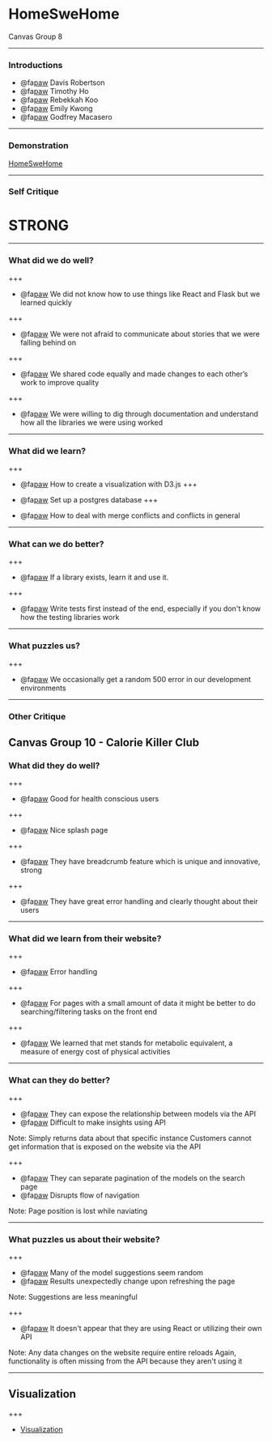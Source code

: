 # HomeSweHome

Canvas Group 8

---

### Introductions

- @fa[paw]() Davis Robertson
- @fa[paw]() Timothy Ho
- @fa[paw]() Rebekkah Koo
- @fa[paw]() Emily Kwong
- @fa[paw]() Godfrey Macasero

---

### Demonstration

[HomeSweHome](http://homeswehome.me)


---

### Self Critique

# STRONG

---

### What did we do well?

+++
- @fa[paw]() We did not know how to use things like React and Flask but we learned quickly

+++

- @fa[paw]() We were not afraid to communicate about stories that we were falling behind on

+++

- @fa[paw]() We shared code equally and made changes to each other’s work to improve quality

+++

- @fa[paw]() We were willing to dig through documentation and understand how all the libraries we were using worked
---
### What did we learn?

+++

- @fa[paw]() How to create a visualization with D3.js
+++

- @fa[paw]() Set up a postgres database
+++

- @fa[paw]() How to deal with merge conflicts and conflicts in general

---
### What can we do better?
+++

- @fa[paw]() If a library exists, learn it and use it.

+++

- @fa[paw]() Write tests first instead of the end, especially if you don't know how the testing libraries work

---
### What puzzles us?
+++

- @fa[paw]() We occasionally get a random 500 error in our development environments

---
### Other Critique

Canvas Group 10 - Calorie Killer Club
---
### What did they do well?

+++

- @fa[paw]() Good for health conscious users

+++

- @fa[paw]() Nice splash page

+++

- @fa[paw]() They have breadcrumb feature which is unique and innovative, strong 

+++

- @fa[paw]() They have great error handling and clearly thought about their users 
---

### What did we learn from their website?
+++

- @fa[paw]() Error handling

+++

- @fa[paw]() For pages with a small amount of data it might be better to do searching/filtering tasks on the front end 

+++

- @fa[paw]() We learned that met stands for metabolic equivalent, a measure of energy cost of physical activities 

---

### What can they do better?

+++

- @fa[paw]() They can expose the relationship between models via the API
- @fa[paw]() Difficult to make insights using API

Note:
Simply returns data about that specific instance
Customers cannot get information that is exposed on the website via the API

+++

- @fa[paw]() They can separate pagination of the models on the search page
- @fa[paw]() Disrupts flow of navigation

Note:
Page position is lost while naviating

---

### What puzzles us about their website?

+++

- @fa[paw]() Many of the model suggestions seem random
- @fa[paw]() Results unexpectedly change upon refreshing the page

Note:
Suggestions are less meaningful

+++

- @fa[paw]() It doesn't appear that they are using React or utilizing their own API

Note:
Any data changes on the website require entire reloads
Again, functionality is often missing from the API because they aren't using it

---

## Visualization

+++
- [Visualization](http://homeswehome.me/visualization/0/)
